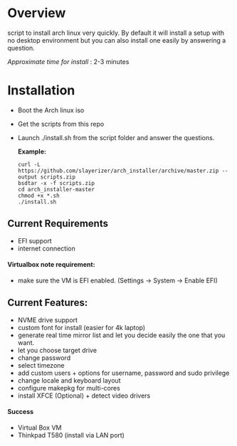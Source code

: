# Overview

script to install arch linux very quickly. By default it will install a setup with no desktop environment but you can also install one easily by answering a question.

*Approximate time for install* : 2-3 minutes

# Installation

- Boot the Arch linux iso
- Get the scripts from this repo
- Launch ./install.sh from the script folder and answer the questions.

  **Example:**
  
      curl -L https://github.com/slayerizer/arch_installer/archive/master.zip --output scripts.zip
      bsdtar -x -f scripts.zip
      cd arch_installer-master
      chmod +x *.sh
      ./install.sh


## Current Requirements

- EFI support
- internet connection

#### Virtualbox note requirement:
- make sure the VM is EFI enabled. (Settings -> System -> Enable EFI)


## Current Features:

- NVME drive support
- custom font for install (easier for 4k laptop)
- generate real time mirror list and let you decide easily the one that you want.
- let you choose target drive
- change password
- select timezone
- add custom users + options for username, password and sudo privilege
- change locale and keyboard layout
- configure makepkg for multi-cores
- install XFCE (Optional) + detect video drivers


#### Success

- Virtual Box VM
- Thinkpad T580 (install via LAN port)
